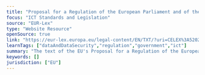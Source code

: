 ```yaml
---
title: "Proposal for a Regulation of the European Parliament and of the Council on European Data Governance"
focus: "ICT Standards and Legislation"
source: "EUR-Lex"
type: "Website Resource"
openSource: true
link: "https://eur-lex.europa.eu/legal-content/EN/TXT/?uri=CELEX%3A52020PC0767"
learnTags: ["dataAndDataSecurity","regulation","government","ict"]
summary: "The text of the EU's Proposal for a Regulation of the European Parliament and of the Council on European Data Governance."
keywords: []
jurisdiction: ["EU"]
---
```

